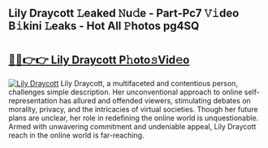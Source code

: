 ## Lily Draycott 𝙻eaked 𝙽u𝚍e - Part-Pc7 𝚅𝚒deo B𝚒kini 𝙻eaks - Hot All 𝙿hotos pg4SQ

# <h2><a href="http://ld0dqd.urlbe.top/?page=Lily+Draycott">🔗🔗👉👉 Lily Draycott P𝚑oto𝚜Vid𝚎o</a></h2>

[![Lily Draycott](https://i.imgur.com/eBuTRDB.gif)](http://ld0dqd.urlbe.top/?page=Lily+Draycott)
Lily Draycott, a multifaceted and contentious person, challenges simple description. Her unconventional approach to online self-representation has allured and offended viewers, stimulating debates on morality, privacy, and the intricacies of virtual societies. Though her future plans are unclear, her role in redefining the online world is unquestionable. Armed with unwavering commitment and undeniable appeal, Lily Draycott reach in the online world is far-reaching.
